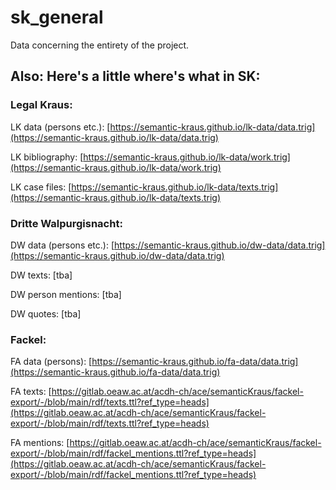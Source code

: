 # sk_general
Data concerning the entirety of the project.

## Also: Here's a little where's what in SK:
### Legal Kraus:
LK data (persons etc.): [https://semantic-kraus.github.io/lk-data/data.trig](https://semantic-kraus.github.io/lk-data/data.trig)

LK bibliography: [https://semantic-kraus.github.io/lk-data/work.trig](https://semantic-kraus.github.io/lk-data/work.trig)

LK case files: [https://semantic-kraus.github.io/lk-data/texts.trig](https://semantic-kraus.github.io/lk-data/texts.trig)

### Dritte Walpurgisnacht:
DW data (persons etc.): [https://semantic-kraus.github.io/dw-data/data.trig](https://semantic-kraus.github.io/dw-data/data.trig)

DW texts: [tba]

DW person mentions: [tba]

DW quotes: [tba]

### Fackel:
FA data (persons): [https://semantic-kraus.github.io/fa-data/data.trig](https://semantic-kraus.github.io/fa-data/data.trig)

FA texts: [https://gitlab.oeaw.ac.at/acdh-ch/ace/semanticKraus/fackel-export/-/blob/main/rdf/texts.ttl?ref_type=heads](https://gitlab.oeaw.ac.at/acdh-ch/ace/semanticKraus/fackel-export/-/blob/main/rdf/texts.ttl?ref_type=heads)

FA mentions: [https://gitlab.oeaw.ac.at/acdh-ch/ace/semanticKraus/fackel-export/-/blob/main/rdf/fackel_mentions.ttl?ref_type=heads](https://gitlab.oeaw.ac.at/acdh-ch/ace/semanticKraus/fackel-export/-/blob/main/rdf/fackel_mentions.ttl?ref_type=heads)
 
